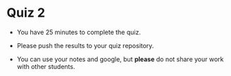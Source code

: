 # Quiz 2

- You have 25 minutes to complete the quiz. 

- Please push the results to your quiz repository.

- You can use your notes and google, but **please** do not share your work with other students.
